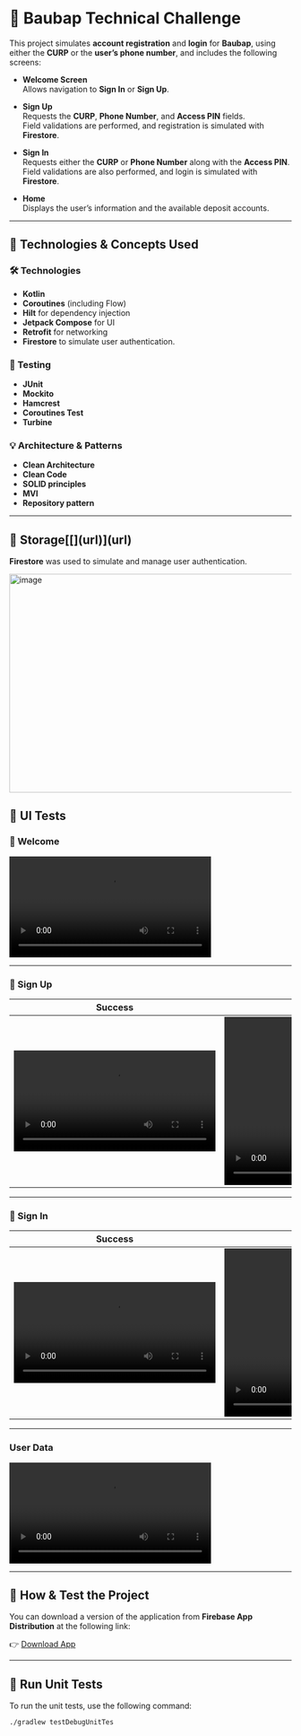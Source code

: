 # 🏦 Baubap Technical Challenge

This project simulates **account registration** and **login** for **Baubap**, using either the **CURP** or the **user’s phone number**, and includes the following screens:

- **Welcome Screen**  
  Allows navigation to **Sign In** or **Sign Up**.  

- **Sign Up**  
  Requests the **CURP**, **Phone Number**, and **Access PIN** fields.  
  Field validations are performed, and registration is simulated with **Firestore**.  

- **Sign In**  
  Requests either the **CURP** or **Phone Number** along with the **Access PIN**.  
  Field validations are also performed, and login is simulated with **Firestore**.  

- **Home**  
  Displays the user’s information and the available deposit accounts.  
  
---


## 📌 Technologies & Concepts Used

### 🛠 Technologies

- **Kotlin**
- **Coroutines** (including Flow)
- **Hilt** for dependency injection
- **Jetpack Compose** for UI
- **Retrofit** for networking
- **Firestore** to simulate user authentication.

### 🧪 Testing

- **JUnit**
- **Mockito**
- **Hamcrest**
- **Coroutines Test**
- **Turbine**


### 💡 Architecture & Patterns

- **Clean Architecture**
- **Clean Code**
- **SOLID principles**
- **MVI**
- **Repository pattern**

---

## 💾 Storage[[[](url)](url)](url)

**Firestore** was used to simulate and manage user authentication.

<img width="2201" height="390" alt="image" src="https://github.com/user-attachments/assets/962565d4-aab2-4472-a137-e499865e07a9" />

## 🧪 UI Tests

### 👋 Welcome
<video src="https://github.com/user-attachments/assets/a5f252ae-30eb-42f6-8b36-e769ce381d01" width="360" controls></video> 

---

###  📝 Sign Up

| Success | Error Fields | Error |
|-|-|-|
| <video src="https://github.com/user-attachments/assets/6a17d6d8-de56-49bc-82a7-74dfe6c2d6ed" width="360" controls></video>  | <video src="https://github.com/user-attachments/assets/d6cdb8e2-8bfe-4bcc-b742-4b55e3e28d59" width="600"> width="360" controls></video> | <video src="https://github.com/user-attachments/assets/ae92045a-a5eb-4dec-8194-16739775396b" width="600"> width="360" controls></video> |

---






###  🔐 Sign In

| Success | Error Fields | Error |
|-|-|-|
| <video src="https://github.com/user-attachments/assets/6558a8e2-d1af-4890-8ee9-4d0a1f835e36" width="360" controls></video>  | <video src="https://github.com/user-attachments/assets/1735fb83-1ce5-48fa-8a88-eab65b79c976" width="600"> width="360" controls></video> | <video src="https://github.com/user-attachments/assets/33ee002c-3b94-40d3-bce1-4e926281c38a" width="600"> width="360" controls></video> |

---


###   User Data

<video src="https://github.com/user-attachments/assets/47c54679-b3ca-4ef6-8e74-4811a63696fe" width="360" controls></video>

---

## 🧪 How & Test the Project
You can download a version of the application from **Firebase App Distribution** at the following link:  

👉 [Download App](https://appdistribution.firebase.dev/i/76b3aa2f7b65f011)

---

## 🧪 Run Unit Tests

To run the unit tests, use the following command:

```bash
./gradlew testDebugUnitTes
```


